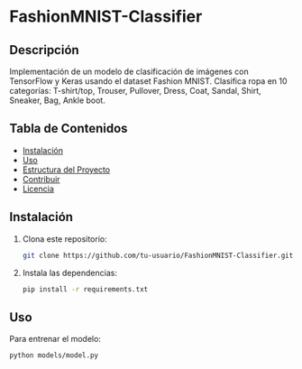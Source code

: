 # FashionMNIST-Classifier

## Descripción
Implementación de un modelo de clasificación de imágenes con TensorFlow y Keras usando el dataset Fashion MNIST. Clasifica ropa en 10 categorías: T-shirt/top, Trouser, Pullover, Dress, Coat, Sandal, Shirt, Sneaker, Bag, Ankle boot.

## Tabla de Contenidos
- [Instalación](#instalación)
- [Uso](#uso)
- [Estructura del Proyecto](#estructura-del-proyecto)
- [Contribuir](#contribuir)
- [Licencia](#licencia)

## Instalación
1. Clona este repositorio:
    ```bash
    git clone https://github.com/tu-usuario/FashionMNIST-Classifier.git
    ```
2. Instala las dependencias:
    ```bash
    pip install -r requirements.txt
    ```

## Uso
Para entrenar el modelo:
```bash
python models/model.py
